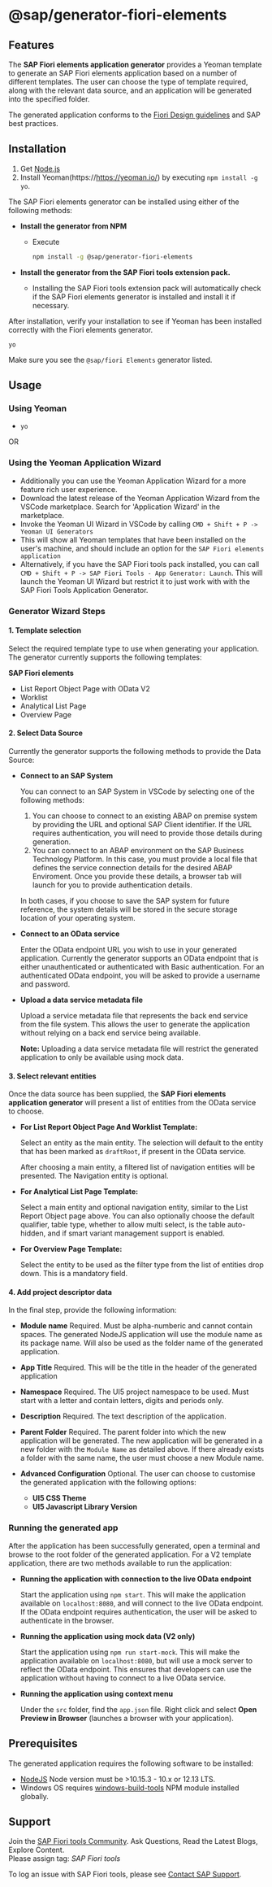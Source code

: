 # @sap/generator-fiori-elements

## Features

The **SAP Fiori elements application generator** provides a Yeoman template to generate an SAP Fiori elements application based on a number of different templates.  The user can choose the type of template required, along with the relevant data source, and an application will be generated into the specified folder. 

The generated application conforms to the [Fiori Design guidelines](https://experience.sap.com/fiori-design-web/floorplans/floorplan-overview/) and SAP best practices.

## Installation

1. Get [Node.js](https://nodejs.org/en/download/)
1. Install Yeoman(https://https://yeoman.io/) by executing `npm install -g yo`.

The SAP Fiori elements generator can be installed using either of the following methods:

- **Install the generator from NPM**

  - Execute

    ```sh
    npm install -g @sap/generator-fiori-elements
    ```
    
- **Install the generator from the SAP Fiori tools extension pack.**

  - Installing the SAP Fiori tools extension pack will automatically check if the SAP Fiori elements generator is installed and install it if necessary.

After installation, verify your installation to see if Yeoman has been installed correctly with the Fiori elements generator.

```
yo
```   
   
  Make sure you see the `@sap/fiori Elements` generator listed.
  
## Usage

### Using Yeoman

- `yo`

OR

### Using the Yeoman Application Wizard

- Additionally you can use the Yeoman Application Wizard for a more feature rich user experience.
- Download the latest release of the Yeoman Application Wizard from the VSCode marketplace.  Search for 'Application Wizard' in the marketplace.
- Invoke the Yeoman UI Wizard in VSCode by calling `CMD + Shift + P -> Yeoman UI Generators`
- This will show all Yeoman templates that have been installed on the user's machine, and should include an option for the `SAP Fiori elements application`
- Alternatively, if you have the SAP Fiori tools pack installed, you can call `CMD + Shift + P -> SAP Fiori Tools - App Generator: Launch`.  This will launch the Yeoman UI Wizard but restrict it to just work with with the SAP Fiori Tools Application Generator.

### Generator Wizard Steps

#### 1. Template selection

Select the required template type to use when generating your application. The generator currently supports the following templates:

**SAP Fiori elements**
- List Report Object Page with OData V2
- Worklist
- Analytical List Page
- Overview Page

#### 2. Select Data Source

Currently the generator supports the following methods to provide the Data Source:

- **Connect to an SAP System**

  You can connect to an SAP System in VSCode by selecting one of the following methods:
  
  1. You can choose to connect to an existing ABAP on premise system by providing the URL and optional SAP Client identifier.  If the URL requires authentication, you will need to provide those details during generation.
  1. You can connect to an ABAP environment on the SAP Business Technology Platform.  In this case, you must provide a local file that defines the service connection details for the desired ABAP Enviroment.  Once you provide these details, a browser tab will launch for you to provide authentication details.  
  
  In both cases, if you choose to save the SAP system for future reference, the system details will be stored in the secure storage location of your operating system.
  
- **Connect to an OData service**

  Enter the OData endpoint URL you wish to use in your generated application.  Currently the generator supports an OData endpoint that is either unauthenticated or authenticated with Basic authentication. For an authenticated OData endpoint, you will be asked to provide a username and password.

- **Upload a data service metadata file**

  Upload a service metadata file that represents the back end service from the file system. This allows the user to generate the application without relying on a back end service being available.

  **Note:** Uploading a data service metadata file will restrict the generated application to only be available using mock data.

#### 3. Select relevant entities

Once the data source has been supplied, the **SAP Fiori elements application generator** will present a list of entities from the OData service to choose.

- **For List Report Object Page And Worklist Template:**

  Select an entity as the main entity.  The selection will default to the entity that has been marked as `draftRoot`, if present in the OData service.

  After choosing a main entity, a filtered list of navigation entities will be presented. The Navigation entity is optional.


- **For Analytical List Page Template:**

  Select a main entity and optional navigation entity, similar to the List Report Object page above.  You can also optionally choose the default qualifier, table type, whether to allow multi select, is the table auto-hidden, and if smart variant management support is enabled.

- **For Overview Page Template:**

  Select the entity to be used as the filter type from the list of entities drop down.  This is a mandatory field.

#### 4. Add project descriptor data

In the final step, provide the following information:

- **Module name** Required.  Must be alpha-numberic and cannot contain spaces.  The generated NodeJS application will use the module name as its package name.  Will also be used as the folder name of the generated application.
- **App Title** Required.  This will be the title in the header of the generated application
- **Namespace** Required.  The UI5 project namespace to be used.  Must start with a letter and contain letters, digits and periods only.
- **Description** Required. The text description of the application.
- **Parent Folder** Required.  The parent folder into which the new application will be generated.  The new application will be generated in a new folder with the `Module Name` as detailed above.  If there already exists a folder with the same name, the user must choose a new Module name.

- **Advanced Configuration** Optional.  The user can choose to customise the generated application with the following options:

  - **UI5 CSS Theme**
  - **UI5 Javascript Library Version**

### Running the generated app

After the application has been successfully generated, open a terminal and browse to the root folder of the generated application. For a V2 template application, there are two methods available to run the application:

- **Running the application with connection to the live OData endpoint**

  Start the application using `npm start`.  This will make the application available on `localhost:8080`, and will connect to the live OData endpoint.  If the OData endpoint requires authentication, the user will be asked to authenticate in the browser.

- **Running the application using mock data (V2 only)**

  Start the application using `npm run start-mock`.  This will make the application available on `localhost:8080`, but will use a mock server to reflect the OData endpoint.  This ensures that developers can use the application without having to connect to a live OData service.

- **Running the application using context menu**

  Under the `src` folder, find the `app.json` file.  Right click and select **Open Preview in Browser** (launches a browser with your application).

## Prerequisites

The generated application requires the following software to be installed:

- [NodeJS](https://nodejs.org/en/download/) Node version must be >10.15.3 - 10.x or 12.13 LTS.
- Windows OS requires [windows-build-tools](https://www.npmjs.com/package/windows-build-tools) NPM module installed globally.

## Support

Join the [SAP Fiori tools Community](https://community.sap.com/search/?by=updated&ct=blog&mt=73555000100800002345). Ask Questions, Read the Latest Blogs, Explore Content.  
Please assign tag: _SAP Fiori tools_

To log an issue with SAP Fiori tools, please see [Contact SAP Support](https://help.sap.com/viewer/1bb01966b27a429ebf62fa2e45354fea/Latest/en-US).
